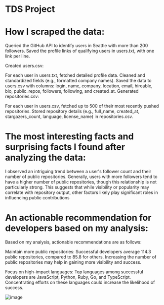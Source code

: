 # TDS Project

# How I scraped the data:    
Queried the GitHub API to identify users in Seattle with more than 200 followers.
Saved the profile links of qualifying users in users.txt, with one link per line.

Created users.csv:

For each user in users.txt, fetched detailed profile data.
Cleaned and standardized fields (e.g., formatted company names).
Saved the data to users.csv with columns: login, name, company, location, email, hireable, bio, public_repos, followers, following, and created_at.
Generated repositories.csv:

For each user in users.csv, fetched up to 500 of their most recently pushed repositories.
Stored repository details (e.g., full_name, created_at, stargazers_count, language, license_name) in repositories.csv.
      

# The most interesting facts and surprising facts I found after analyzing the data:
I observed an intriguing trend between a user's follower count and their number of public repositories. Generally, users with more followers tend to have a higher number of public repositories, though this relationship is not particularly strong.
This suggests that while visibility or popularity may correlate with repository output, other factors likely play significant roles in influencing public contributions

# An actionable recommendation for developers based on my analysis:

Based on my analysis, actionable recommendations are as follows:    

Maintain more public repositories: Successful developers average 114.3 public repositories, compared to 85.8 for others. Increasing the number of public repositories may help in gaining more visibility and success.

Focus on high-impact languages: Top languages among successful developers are JavaScript, Python, Ruby, Go, and TypeScript. Concentrating efforts on these languages could increase the likelihood of success.

![image](https://github.com/user-attachments/assets/d499dff6-31e5-4d6d-ab79-a0294081ca5c)

